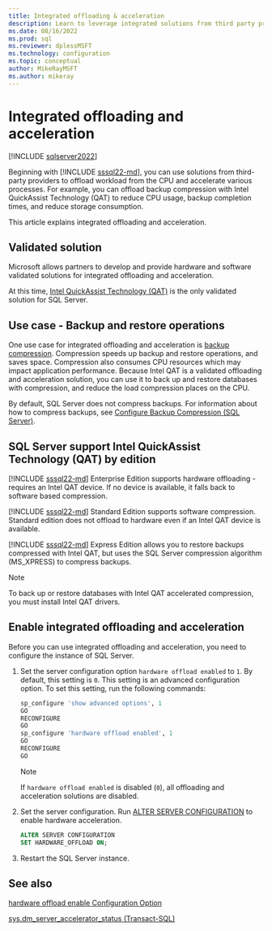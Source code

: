 ```yaml
---
title: Integrated offloading & acceleration
description: Learn to leverage integrated solutions from third party providers to offload and accelerate workloads for an instance of SQL Server.
ms.date: 08/16/2022
ms.prod: sql
ms.reviewer: dplessMSFT 
ms.technology: configuration
ms.topic: conceptual
author: MikeRayMSFT
ms.author: mikeray
---
```


# Integrated offloading and acceleration

[!INCLUDE [sqlserver2022](../../includes/applies-to-version/sqlserver2022.md)]

Beginning with [!INCLUDE [sssql22-md](../../includes/sssql22-md.md)], you can use solutions from third-party providers to offload workload from the CPU and accelerate various processes. For example, you can offload backup compression with Intel QuickAssist Technology (QAT) to reduce CPU usage, backup completion times, and reduce storage consumption.

This article explains integrated offloading and acceleration.

## Validated solution

Microsoft allows partners to develop and provide hardware and software validated solutions for integrated offloading and acceleration.

At this time, [Intel QuickAssist Technology (QAT)](https://www.intel.com/content/www/us/en/developer/topic-technology/open/quick-assist-technology/overview.html) is the only validated solution for SQL Server.

## Use case - Backup and restore operations

One use case for integrated offloading and acceleration is [backup compression](../backup-restore/backup-compression-sql-server.md). Compression speeds up backup and restore operations, and saves space. Compression also consumes CPU resources which may impact application performance. Because Intel QAT is a validated offloading and acceleration solution, you can use it to back up and restore databases with compression, and reduce the load compression places on the CPU.

By default, SQL Server does not compress backups. For information about how to compress backups, see [Configure Backup Compression (SQL Server)](../backup-restore/configure-backup-compression-sql-server.md).

## SQL Server support Intel QuickAssist Technology (QAT) by edition

[!INCLUDE [sssql22-md](../../includes/sssql22-md.md)] Enterprise Edition supports hardware offloading - requires an Intel QAT device. If no device is available, it falls back to software based compression.

[!INCLUDE [sssql22-md](../../includes/sssql22-md.md)] Standard Edition supports software compression. Standard edition does not offload to hardware even if an Intel QAT device is available.

[!INCLUDE [sssql22-md](../../includes/sssql22-md.md)] Express Edition allows you to restore backups compressed with Intel QAT, but uses the SQL Server compression algorithm (MS_XPRESS) to compress backups.

> [!NOTE]
> To back up or restore databases with Intel QAT accelerated compression, you must install Intel QAT drivers.

## Enable integrated offloading and acceleration

Before you can use integrated offloading and acceleration, you need to configure the instance of SQL Server.

1. Set the server configuration option `hardware offload enabled` to `1`. By default, this setting is `0`. This setting is an advanced configuration option. To set this setting, run the following commands:

   ```sql
   sp_configure 'show advanced options', 1
   GO
   RECONFIGURE
   GO
   sp_configure 'hardware offload enabled', 1
   GO
   RECONFIGURE
   GO
   ```

   > [!NOTE]
   > If `hardware offload enabled` is disabled (`0`), all offloading and acceleration solutions are disabled.

1. Set the server configuration. Run [ALTER SERVER CONFIGURATION](../../t-sql/statements/alter-server-configuration-transact-sql.md) to enable hardware acceleration.

   ```sql
   ALTER SERVER CONFIGURATION   
   SET HARDWARE_OFFLOAD ON;  
   ```

1. Restart the SQL Server instance.

## See also

[hardware offload enable Configuration Option](../../database-engine/configure-windows/hardware-offload-enable-configuration-option.md)

[sys.dm_server_accelerator_status (Transact-SQL)](../system-dynamic-management-views/sys-dm-server-accelerator-status-transact-sql.md)